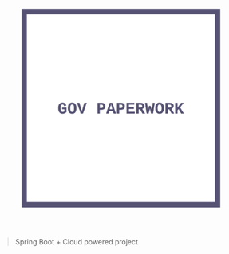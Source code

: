 <h1 align="center">
	<br>
	<img width="400" src="media/logo.png" alt="gov-paperwork">
	<br>
	<br>
</h1>

> Spring Boot + Cloud powered project
